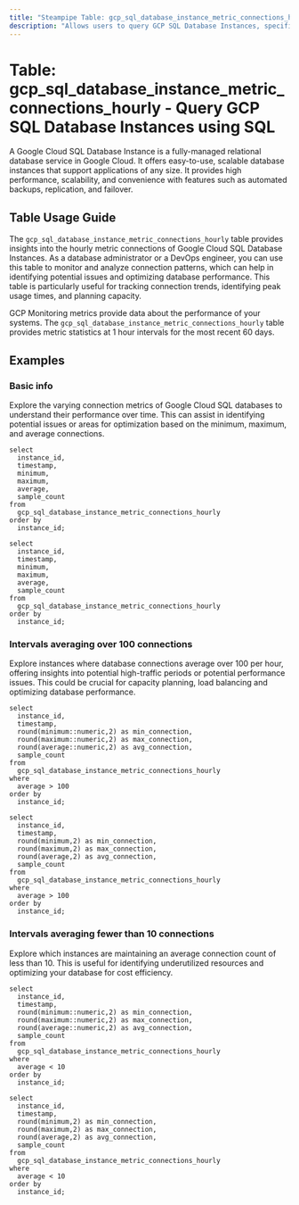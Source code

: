 ```yaml
---
title: "Steampipe Table: gcp_sql_database_instance_metric_connections_hourly - Query GCP SQL Database Instances using SQL"
description: "Allows users to query GCP SQL Database Instances, specifically the hourly metric connections, providing insights into database connection patterns and potential issues."
---
```


# Table: gcp_sql_database_instance_metric_connections_hourly - Query GCP SQL Database Instances using SQL

A Google Cloud SQL Database Instance is a fully-managed relational database service in Google Cloud. It offers easy-to-use, scalable database instances that support applications of any size. It provides high performance, scalability, and convenience with features such as automated backups, replication, and failover.

## Table Usage Guide

The `gcp_sql_database_instance_metric_connections_hourly` table provides insights into the hourly metric connections of Google Cloud SQL Database Instances. As a database administrator or a DevOps engineer, you can use this table to monitor and analyze connection patterns, which can help in identifying potential issues and optimizing database performance. This table is particularly useful for tracking connection trends, identifying peak usage times, and planning capacity.

GCP Monitoring metrics provide data about the performance of your systems. The `gcp_sql_database_instance_metric_connections_hourly` table provides metric statistics at 1 hour intervals for the most recent 60 days.

## Examples

### Basic info
Explore the varying connection metrics of Google Cloud SQL databases to understand their performance over time. This can assist in identifying potential issues or areas for optimization based on the minimum, maximum, and average connections.

```sql+postgres
select
  instance_id,
  timestamp,
  minimum,
  maximum,
  average,
  sample_count
from
  gcp_sql_database_instance_metric_connections_hourly
order by
  instance_id;
```

```sql+sqlite
select
  instance_id,
  timestamp,
  minimum,
  maximum,
  average,
  sample_count
from
  gcp_sql_database_instance_metric_connections_hourly
order by
  instance_id;
```

### Intervals averaging over 100 connections
Explore instances where database connections average over 100 per hour, offering insights into potential high-traffic periods or potential performance issues. This could be crucial for capacity planning, load balancing and optimizing database performance.

```sql+postgres
select
  instance_id,
  timestamp,
  round(minimum::numeric,2) as min_connection,
  round(maximum::numeric,2) as max_connection,
  round(average::numeric,2) as avg_connection,
  sample_count
from
  gcp_sql_database_instance_metric_connections_hourly
where
  average > 100
order by
  instance_id;
```

```sql+sqlite
select
  instance_id,
  timestamp,
  round(minimum,2) as min_connection,
  round(maximum,2) as max_connection,
  round(average,2) as avg_connection,
  sample_count
from
  gcp_sql_database_instance_metric_connections_hourly
where
  average > 100
order by
  instance_id;
```

### Intervals averaging fewer than 10 connections
Explore which instances are maintaining an average connection count of less than 10. This is useful for identifying underutilized resources and optimizing your database for cost efficiency.

```sql+postgres
select
  instance_id,
  timestamp,
  round(minimum::numeric,2) as min_connection,
  round(maximum::numeric,2) as max_connection,
  round(average::numeric,2) as avg_connection,
  sample_count
from
  gcp_sql_database_instance_metric_connections_hourly
where
  average < 10
order by
  instance_id;
```

```sql+sqlite
select
  instance_id,
  timestamp,
  round(minimum,2) as min_connection,
  round(maximum,2) as max_connection,
  round(average,2) as avg_connection,
  sample_count
from
  gcp_sql_database_instance_metric_connections_hourly
where
  average < 10
order by
  instance_id;
```